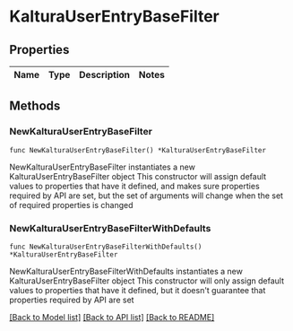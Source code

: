 # KalturaUserEntryBaseFilter

## Properties

Name | Type | Description | Notes
------------ | ------------- | ------------- | -------------

## Methods

### NewKalturaUserEntryBaseFilter

`func NewKalturaUserEntryBaseFilter() *KalturaUserEntryBaseFilter`

NewKalturaUserEntryBaseFilter instantiates a new KalturaUserEntryBaseFilter object
This constructor will assign default values to properties that have it defined,
and makes sure properties required by API are set, but the set of arguments
will change when the set of required properties is changed

### NewKalturaUserEntryBaseFilterWithDefaults

`func NewKalturaUserEntryBaseFilterWithDefaults() *KalturaUserEntryBaseFilter`

NewKalturaUserEntryBaseFilterWithDefaults instantiates a new KalturaUserEntryBaseFilter object
This constructor will only assign default values to properties that have it defined,
but it doesn't guarantee that properties required by API are set


[[Back to Model list]](../README.md#documentation-for-models) [[Back to API list]](../README.md#documentation-for-api-endpoints) [[Back to README]](../README.md)


